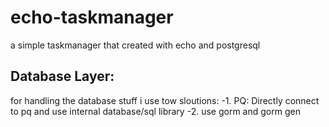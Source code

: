 # echo-taskmanager
a simple taskmanager that created with echo and postgresql

## Database Layer:
for handling the database stuff i use tow sloutions:
    -1. PQ: Directly connect to pq and use internal database/sql library
    -2. use gorm and gorm gen 

